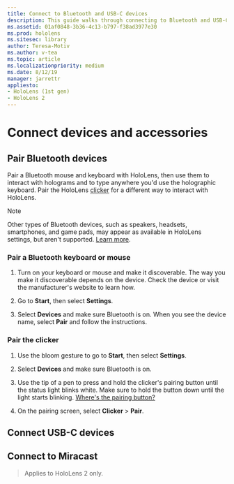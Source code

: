 ```yaml
---
title: Connect to Bluetooth and USB-C devices
description: This guide walks through connecting to Bluetooth and USB-C devices and accessories.
ms.assetid: 01af0848-3b36-4c13-b797-f38ad3977e30
ms.prod: hololens
ms.sitesec: library
author: Teresa-Motiv
ms.author: v-tea
ms.topic: article
ms.localizationpriority: medium
ms.date: 8/12/19
manager: jarrettr
appliesto:
- HoloLens (1st gen)
- HoloLens 2
---
```


# Connect devices and accessories

## Pair Bluetooth devices

Pair a Bluetooth mouse and keyboard with HoloLens, then use them to interact with holograms and to type anywhere you'd use the holographic keyboard. Pair the HoloLens [clicker](hololens-clicker.md) for a different way to interact with HoloLens.

> [!NOTE]
> Other types of Bluetooth devices, such as speakers, headsets, smartphones, and game pads, may appear as available in HoloLens settings, but aren't supported. [Learn more](http://go.microsoft.com/fwlink/p/?LinkId=746660).

### Pair a Bluetooth keyboard or mouse

1. Turn on your keyboard or mouse and make it discoverable. The way you make it discoverable depends on the device. Check the device or visit the manufacturer's website to learn how.

1. Go to **Start**, then select **Settings**.
1. Select **Devices** and make sure Bluetooth is on. When you see the device name, select **Pair** and follow the instructions.

### Pair the clicker

1. Use the bloom gesture to go to **Start**, then select **Settings**.

1. Select **Devices** and make sure Bluetooth is on.
1. Use the tip of a pen to press and hold the clicker's pairing button until the status light blinks white. Make sure to hold the button down until the light starts blinking. [Where's the pairing button?](hololens-clicker.md)
1. On the pairing screen, select **Clicker** > **Pair**.

## Connect USB-C devices

## Connect to Miracast

> Applies to HoloLens 2 only.
